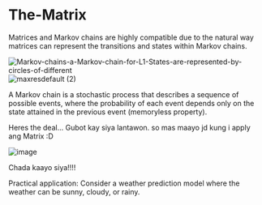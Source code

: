 # The-Matrix
Matrices and Markov chains are highly compatible due to the natural way matrices can represent the transitions and states within Markov chains. 

![Markov-chains-a-Markov-chain-for-L1-States-are-represented-by-circles-of-different](https://github.com/le-nicolas/The-Matrix/assets/112614851/7408b627-a0d6-43f6-9f04-f535def08407)
![maxresdefault (2)](https://github.com/le-nicolas/The-Matrix/assets/112614851/49e246a9-728e-4f74-a2bd-f4f135c4a964)



A Markov chain is a stochastic process that describes a sequence of possible events, where the probability of each event depends only on the state attained in the previous event (memoryless property). 


Heres the deal... Gubot kay siya lantawon. so mas maayo jd kung i apply ang Matrix :D

![image](https://github.com/le-nicolas/The-Matrix/assets/112614851/86906894-2d95-4c30-b9c2-6d4f0ca15e59)



Chada kaayo siya!!!!


Practical application:
Consider a weather prediction model where the weather can be sunny, cloudy, or rainy.

